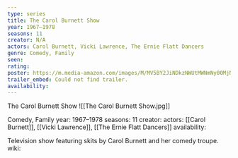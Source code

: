 ```yaml
---
type: series
title: The Carol Burnett Show
year: 1967–1978
seasons: 11
creator: N/A
actors: Carol Burnett, Vicki Lawrence, The Ernie Flatt Dancers
genre: Comedy, Family
seen:
rating: 
poster: https://m.media-amazon.com/images/M/MV5BY2JiNDkzNWUtMWNmNy00MjNhLTk5MzYtYjcyNDY5MmMzNDlhXkEyXkFqcGdeQXVyMTk0MjQ3Nzk@._V1_SX300.jpg
trailer_embed: Could not find trailer.
availability:
---
```

The Carol Burnett Show
![[The Carol Burnett Show.jpg]]

Comedy, Family
year: 1967–1978
seasons: 11
creator: 
actors: [[Carol Burnett]], [[Vicki Lawrence]], [[The Ernie Flatt Dancers]]
availability:

Television show featuring skits by Carol Burnett and her comedy troupe.
wiki: 


